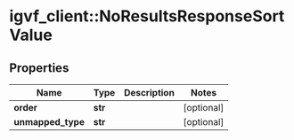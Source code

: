 # igvf_client::NoResultsResponseSortValue


## Properties
Name | Type | Description | Notes
------------ | ------------- | ------------- | -------------
**order** | **str** |  | [optional] 
**unmapped_type** | **str** |  | [optional] 


